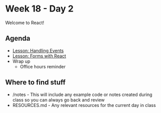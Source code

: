 # Week 18 - Day 2

Welcome to React!

## Agenda

- [Lesson: Handling Events](https://learn.digitalcrafts.com/flex/lessons/full-stack-frameworks/handling-events/)
- [Lesson: Forms with React](https://learn.digitalcrafts.com/flex/lessons/full-stack-frameworks/forms-with-react/)
- Wrap up
  - Office hours reminder

## Where to find stuff
- /notes - This will include any example code or notes created during class so you can always go back and review
- RESOURCES.md - Any relevant resources for the current day in class

